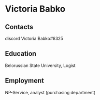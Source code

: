 # Victoria Babko
## Contacts 
discord Victoria Babko#8325
## Education
Belorussian State University, Logist
## Employment
NP-Service, analyst (purchasing department)
